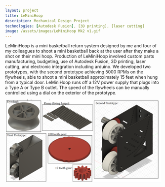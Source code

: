 ```yaml
---
layout: project
title: LeMiniHoop
description: Mechanical Design Project
technologies: [Autodesk Fusion], [3D printing], [laser cutting]
image: /assets/images/LeMiniHoop Mk2 v1.gif
---
```


LeMiniHoop is a mini basketball return system designed by me and four of my colleagues to shoot a mini basketball back at the user after they make a shot on their mini hoop. Production of LeMiniHoop involved custom parts manufacturing, budgeting, use of Autodesk Fusion, 3D printing, laser cutting, and electronic integration including arduino. We developed two prototypes, with the second prototype achieving 5000 RPMs on the flywheels, able to shoot a mini basketball approximately 15 feet when hung from a typical door. LeMiniHoop runs off a 12V power supply that plugs into a Type A or Type B outlet.  The speed of the flywheels can be manually controlled using a dial on the exterior of the prototype.

<img src="/assets/images/LMH-asset-1.png" alt="LMH CAD">
